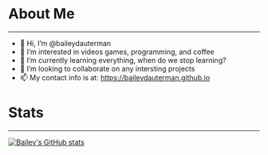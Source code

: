 # About Me
---
- 👋 Hi, I’m @baileydauterman
- 👀 I’m interested in videos games, programming, and coffee
- 🌱 I’m currently learning everything, when do we stop learning?
- 💞️ I’m looking to collaborate on any intersting projects
- 📫 My contact info is at:  https://baileydauterman.github.io

# Stats
---
[![Bailey's GitHub stats](https://github-readme-stats.vercel.app/api?username=baileydauterman&count_private=true&theme=github_dark)](https://github.com/anuraghazra/github-readme-stats)

<!---
baileydauterman/baileydauterman is a ✨ special ✨ repository because its `README.md` (this file) appears on your GitHub profile.
You can click the Preview link to take a look at your changes.
--->
